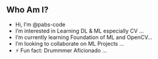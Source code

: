 ## Who Am I?


-  Hi, I’m @pabs-code
-  I’m interested in Learning DL & ML especially CV ...
-  I’m currently learning Foundation of ML and OpenCV...
-  I’m looking to collaborate on ML Projects ...
- ⚡ Fun fact: Drummmer Aficionado ...

<!---
pabs-code/pabs-code is a ✨ special ✨ repository because its `README.md` (this file) appears on your GitHub profile.
You can click the Preview link to take a look at your changes.
--->

